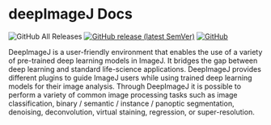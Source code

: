 # deepImageJ Docs

![GitHub All Releases](https://img.shields.io/github/downloads/deepimagej/deepimagej-plugin/total?color=red)
[![GitHub release (latest SemVer)](https://img.shields.io/github/v/release/deepimagej/deepimagej-plugin)](https://github.com/deepimagej/deepimagej-plugin/releases)
[![GitHub](https://img.shields.io/github/license/deepimagej/deepimagej-plugin)](https://raw.githubusercontent.com/deepimagej/deepimagej-plugin/master/LICENSE)

DeepImageJ is a user-friendly environment that enables the use of a variety of pre-trained deep learning models in ImageJ. It bridges the gap between deep learning and standard life-science applications. DeepImageJ provides different plugins to guide ImageJ users while using trained deep learning models for their image analysis. Through DeepImageJ it is possible to perform a variety of common image processing tasks such as image classification, binary / semantic / instance / panoptic segmentation, denoising, deconvolution, virtual staining, regression, or super-resolution. 

